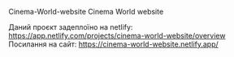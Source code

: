  Cinema-World-website
Cinema World website

Даний проєкт задеплоїно на netlify: https://app.netlify.com/projects/cinema-world-website/overview
Посилання на сайт: https://cinema-world-website.netlify.app/
